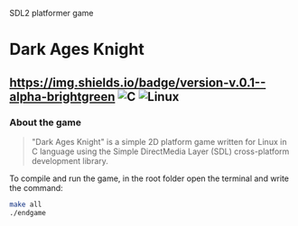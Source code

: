 SDL2 platformer game
# Dark Ages Knight
https://img.shields.io/badge/version-v.0.1--alpha-brightgreen
![C](https://img.shields.io/badge/c-%2300599C.svg?style=for-the-badge&logo=c&logoColor=white) ![Linux](https://img.shields.io/badge/Linux-FCC624?style=for-the-badge&logo=linux&logoColor=black)
----

### About the game
>"Dark Ages Knight" is a simple 2D platform game written for Linux in C language using the Simple DirectMedia Layer (SDL) cross-platform development library.

To compile and run the game, in the root folder open the terminal and write the command:
``` bash
make all
./endgame
```
